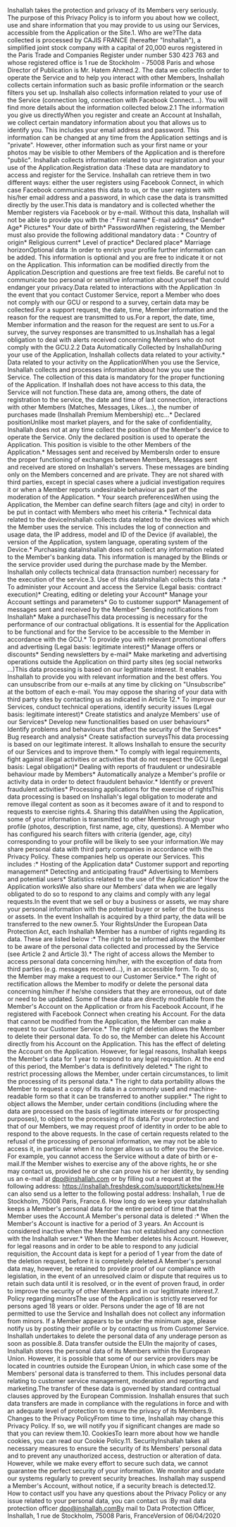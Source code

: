 Inshallah takes the protection and privacy of its Members very seriously. The purpose of this Privacy Policy is to inform you about how we collect, use and share information that you may provide to us using our Services, accessible from the Application or the Site.1\. Who are we?The data collected is processed by CAJIS FRANCE (hereafter "Inshallah"), a simplified joint stock company with a capital of 20,000 euros registered in the Paris Trade and Companies Register under number 530 423 763 and whose registered office is 1 rue de Stockholm - 75008 Paris and whose Director of Publication is Mr. Hatem Ahmed.2\. The data we collectIn order to operate the Service and to help you interact with other Members, Inshallah collects certain information such as basic profile information or the search filters you set up. Inshallah also collects information related to your use of the Service (connection log, connection with Facebook Connect...). You will find more details about the information collected below.2.1 The information you give us directlyWhen you register and create an Account at Inshallah, we collect certain mandatory information about you that allows us to identify you. This includes your email address and password. This information can be changed at any time from the Application settings and is "private". However, other information such as your first name or your photos may be visible to other Members of the Application and is therefore "public". Inshallah collects information related to your registration and your use of the Application.Registration data :These data are mandatory to access and register for the Service. Inshallah can retrieve them in two different ways: either the user registers using Facebook Connect, in which case Facebook communicates this data to us, or the user registers with his/her email address and a password, in which case the data is transmitted directly by the user.This data is mandatory and is collected whether the Member registers via Facebook or by e-mail. Without this data, Inshallah will not be able to provide you with the :\* First name\* E-mail address\* Gender\* Age\* Pictures\* Your date of birth\* PasswordWhen registering, the Member must also provide the following additional mandatory data : \* Country of origin\* Religious current\* Level of practice\* Declared place\* Marriage horizonOptional data :In order to enrich your profile further information can be added. This information is optional and you are free to indicate it or not on the Application. This information can be modified directly from the Application.Description and questions are free text fields. Be careful not to communicate too personal or sensitive information about yourself that could endanger your privacy.Data related to interactions with the Application :In the event that you contact Customer Service, report a Member who does not comply with our GCU or respond to a survey, certain data may be collected.For a support request, the date, time, Member information and the reason for the request are transmitted to us.For a report, the date, time, Member information and the reason for the request are sent to us.For a survey, the survey responses are transmitted to us.Inshallah has a legal obligation to deal with alerts received concerning Members who do not comply with the GCU.2.2 Data Automatically Collected by InshallahDuring your use of the Application, Inshallah collects data related to your activity.\* Data related to your activity on the ApplicationWhen you use the Service, Inshallah collects and processes information about how you use the Service. The collection of this data is mandatory for the proper functioning of the Application. If Inshallah does not have access to this data, the Service will not function.These data are, among others, the date of registration to the service, the date and time of last connection, interactions with other Members (Matches, Messages, Likes...), the number of purchases made (Inshallah Premium Membership) etc...\* Declared positionUnlike most market players, and for the sake of confidentiality, Inshallah does not at any time collect the position of the Member's device to operate the Service. Only the declared position is used to operate the Application. This position is visible to the other Members of the Application.\* Messages sent and received by MembersIn order to ensure the proper functioning of exchanges between Members, Messages sent and received are stored on Inshallah's servers. These messages are binding only on the Members concerned and are private. They are not shared with third parties, except in special cases where a judicial investigation requires it or when a Member reports undesirable behaviour as part of the moderation of the Application. \* Your search preferencesWhen using the Application, the Member can define search filters (age and city) in order to be put in contact with Members who meet his criteria.\* Technical data related to the deviceInshallah collects data related to the devices with which the Member uses the service. This includes the log of connection and usage data, the IP address, model and ID of the Device (if available), the version of the Application, system language, operating system of the Device.\* Purchasing dataInshallah does not collect any information related to the Member's banking data. This information is managed by the Blinds or the service provider used during the purchase made by the Member. Inshallah only collects technical data (transaction number) necessary for the execution of the service.3\. Use of this dataInshallah collects this data :\* To administer your Account and access the Service (Legal basis: contract execution)\* Creating, editing or deleting your Account\* Manage your Account settings and parameters\* Go to customer support\* Management of messages sent and received by the Member\* Sending notifications from Inshallah\* Make a purchaseThis data processing is necessary for the performance of our contractual obligations. It is essential for the Application to be functional and for the Service to be accessible to the Member in accordance with the GCU.\* To provide you with relevant promotional offers and advertising (Legal basis: legitimate interest)\* Manage offers or discounts\* Sending newsletters by e-mail\* Make marketing and advertising operations outside the Application on third party sites (eg social networks ...)This data processing is based on our legitimate interest. It enables Inshallah to provide you with relevant information and the best offers. You can unsubscribe from our e-mails at any time by clicking on "Unsubscribe" at the bottom of each e-mail. You may oppose the sharing of your data with third party sites by contacting us as indicated in Article 12.\* To improve our Services, conduct technical operations, identify security issues (Legal basis: legitimate interest)\* Create statistics and analyze Members' use of our Services\* Develop new functionalities based on user behaviours\* Identify problems and behaviours that affect the security of the Services\* Bug research and analysis\* Create satisfaction surveysThis data processing is based on our legitimate interest. It allows Inshallah to ensure the security of our Services and to improve them.\* To comply with legal requirements, fight against illegal activities or activities that do not respect the GCU (Legal basis: Legal obligation)\* Dealing with reports of fraudulent or undesirable behaviour made by Members\* Automatically analyze a Member's profile or activity data in order to detect fraudulent behavior.\* Identify or prevent fraudulent activities\* Processing applications for the exercise of rightsThis data processing is based on Inshallah's legal obligation to moderate and remove illegal content as soon as it becomes aware of it and to respond to requests to exercise rights.4\. Sharing this dataWhen using the Application, some of your information is transmitted to other Members through your profile (photos, description, first name, age, city, questions). A Member who has configured his search filters with criteria (gender, age, city) corresponding to your profile will be likely to see your information.We may share personal data with third party companies in accordance with the Privacy Policy. These companies help us operate our Services. This includes :\* Hosting of the Application data\* Customer support and reporting management\* Detecting and anticipating fraud\* Advertising to Members and potential users\* Statistics related to the use of the Application\* How the Application worksWe also share our Members' data when we are legally obligated to do so to respond to any claims and comply with any legal requests.In the event that we sell or buy a business or assets, we may share your personal information with the potential buyer or seller of the business or assets. In the event Inshallah is acquired by a third party, the data will be transferred to the new owner.5\. Your RightsUnder the European Data Protection Act, each Inshallah Member has a number of rights regarding its data. These are listed below :\* The right to be informed allows the Member to be aware of the personal data collected and processed by the Service (see Article 2 and Article 3).\* The right of access allows the Member to access personal data concerning him/her, with the exception of data from third parties (e.g. messages received...), in an accessible form. To do so, the Member may make a request to our Customer Service.\* The right of rectification allows the Member to modify or delete the personal data concerning him/her if he/she considers that they are erroneous, out of date or need to be updated. Some of these data are directly modifiable from the Member's Account on the Application or from his Facebook Account, if he registered with Facebook Connect when creating his Account. For the data that cannot be modified from the Application, the Member can make a request to our Customer Service.\* The right of deletion allows the Member to delete their personal data. To do so, the Member can delete his Account directly from his Account on the Application. This has the effect of deleting the Account on the Application. However, for legal reasons, Inshallah keeps the Member's data for 1 year to respond to any legal requisition. At the end of this period, the Member's data is definitively deleted.\* The right to restrict processing allows the Member, under certain circumstances, to limit the processing of its personal data.\* The right to data portability allows the Member to request a copy of its data in a commonly used and machine-readable form so that it can be transferred to another supplier.\* The right to object allows the Member, under certain conditions (including where the data are processed on the basis of legitimate interests or for prospecting purposes), to object to the processing of its data.For your protection and that of our Members, we may request proof of identity in order to be able to respond to the above requests. In the case of certain requests related to the refusal of the processing of personal information, we may not be able to access it, in particular when it no longer allows us to offer you the Service. For example, you cannot access the Service without a date of birth or e-mail.If the Member wishes to exercise any of the above rights, he or she may contact us, provided he or she can prove his or her identity, by sending us an e-mail at dpo@inshallah.com or by filling out a request at the following address: https://inshallah.freshdesk.com/support/tickets/new.He can also send us a letter to the following postal address: Inshallah, 1 rue de Stockholm, 75008 Paris, France.6\. How long do we keep your dataInshallah keeps a Member's personal data for the entire period of time that the Member uses the Account.A Member's personal data is deleted :\* When the Member's Account is inactive for a period of 3 years. An Account is considered inactive when the Member has not established any connection with the Inshallah server.\* When the Member deletes his Account. However, for legal reasons and in order to be able to respond to any judicial requisition, the Account data is kept for a period of 1 year from the date of the deletion request, before it is completely deleted.A Member's personal data may, however, be retained to provide proof of our compliance with legislation, in the event of an unresolved claim or dispute that requires us to retain such data until it is resolved, or in the event of proven fraud, in order to improve the security of other Members and in our legitimate interest.7\. Policy regarding minorsThe use of the Application is strictly reserved for persons aged 18 years or older. Persons under the age of 18 are not permitted to use the Service and Inshallah does not collect any information from minors. If a Member appears to be under the minimum age, please notify us by posting their profile or by contacting us from Customer Service. Inshallah undertakes to delete the personal data of any underage person as soon as possible.8\. Data transfer outside the EUIn the majority of cases, Inshallah stores the personal data of its Members within the European Union. However, it is possible that some of our service providers may be located in countries outside the European Union, in which case some of the Members' personal data is transferred to them. This includes personal data relating to customer service management, moderation and reporting and marketing.The transfer of these data is governed by standard contractual clauses approved by the European Commission. Inshallah ensures that such data transfers are made in compliance with the regulations in force and with an adequate level of protection to ensure the privacy of its Members.9\. Changes to the Privacy PolicyFrom time to time, Inshallah may change this Privacy Policy. If so, we will notify you if significant changes are made so that you can review them.10\. CookiesTo learn more about how we handle cookies, you can read our Cookie Policy.11\. SecurityInshallah takes all necessary measures to ensure the security of its Members' personal data and to prevent any unauthorized access, destruction or alteration of data. However, while we make every effort to secure such data, we cannot guarantee the perfect security of your information. We monitor and update our systems regularly to prevent security breaches. Inshallah may suspend a Member's Account, without notice, if a security breach is detected.12\. How to contact usIf you have any questions about the Privacy Policy or any issue related to your personal data, you can contact us :By mail data protection officer dpo@inshallah.comBy mail to Data Protection Officer, Inshallah, 1 rue de Stockholm, 75008 Paris, FranceVersion of 06/04/2020